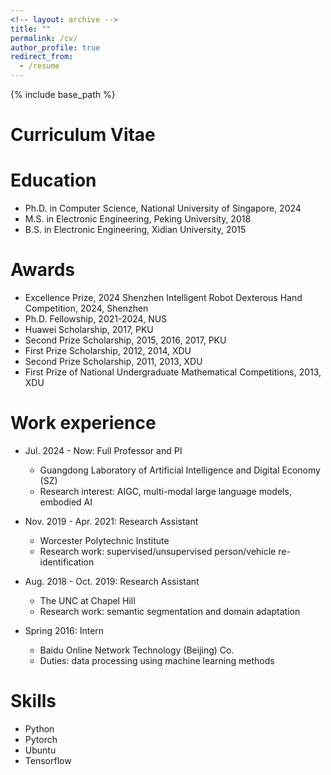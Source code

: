 ```yaml
---
<!-- layout: archive -->
title: ""
permalink: /cv/
author_profile: true
redirect_from:
  - /resume
---
```


{% include base_path %}

# <i class="fa fa-fw fa-file "></i> Curriculum Vitae #

Education
======
* Ph.D. in Computer Science, National University of Singapore, 2024
* M.S.  in Electronic Engineering, Peking University, 2018
* B.S.  in Electronic Engineering, Xidian University, 2015

Awards
======
* Excellence Prize, 2024 Shenzhen Intelligent Robot Dexterous Hand Competition, 2024, Shenzhen
* Ph.D. Fellowship, 2021-2024, NUS
*	Huawei Scholarship, 2017, PKU
*	Second Prize Scholarship, 2015, 2016, 2017, PKU
*	First Prize Scholarship, 2012, 2014, XDU 
*	Second Prize Scholarship, 2011, 2013, XDU 
*	First Prize of National Undergraduate Mathematical Competitions, 2013, XDU

Work experience
======
* Jul. 2024 - Now: Full Professor and PI
  * Guangdong Laboratory of Artificial Intelligence and Digital Economy (SZ)
  * Research interest: AIGC, multi-modal large language models, embodied AI 
    
* Nov. 2019 - Apr. 2021: Research Assistant
  * Worcester Polytechnic Institute
  * Research work: supervised/unsupervised person/vehicle re-identification

* Aug. 2018 - Oct. 2019: Research Assistant
  * The UNC at Chapel Hill
  * Research work: semantic segmentation and domain adaptation

* Spring 2016: Intern
  * Baidu Online Network Technology (Beijing) Co.
  * Duties: data processing using machine learning methods
  
Skills
======
* Python
* Pytorch
* Ubuntu
* Tensorflow
